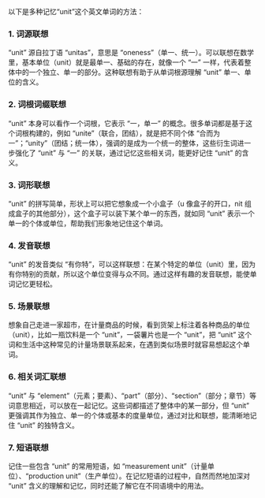 以下是多种记忆“unit”这个英文单词的方法：

### 1. 词源联想
“unit” 源自拉丁语 “unitas”，意思是 “oneness”（单一、统一）。可以联想在数学里，基本单位（unit）就是最单一、基础的存在，就像一个 “一” 一样，代表着整体中的一个独立、单一的部分。这种联想有助于从单词根源理解 “unit” 单一、单位的含义。

### 2. 词根词缀联想
“unit” 本身可以看作一个词根，它表示 “一，单一” 的概念。很多单词都是基于这个词根构建的，例如 “unite”（联合，团结），就是把不同个体 “合而为一”；“unity”（团结；统一体），强调的是成为一个统一的整体，这些衍生词进一步强化了 “unit” 与 “一” 的关联，通过记忆这些相关词，能更好记住 “unit” 的含义。

### 3. 词形联想
“unit” 的拼写简单，形状上可以把它想象成一个小盒子（u 像盒子的开口，nit 组成盒子的其他部分），这个盒子可以装下某个单一的东西，就如同 “unit” 表示一个单一的个体或单位，帮助我们形象地记住这个单词。

### 4. 发音联想
“unit” 的发音类似 “有你特”，可以这样联想：在某个特定的单位（unit）里，因为有你特别的贡献，所以这个单位变得与众不同。通过这样有趣的发音联想，能使单词记忆更轻松。

### 5. 场景联想
想象自己走进一家超市，在计量商品的时候，看到货架上标注着各种商品的单位（unit），比如一瓶饮料是一个 “unit”，一袋薯片也是一个 “unit”，把 “unit” 这个词和生活中这种常见的计量场景联系起来，在遇到类似场景时就容易想起这个单词。

### 6. 相关词汇联想
“unit” 与 “element”（元素；要素）、“part”（部分）、“section”（部分；章节）等词意思相近，可以放在一起记忆。这些词都描述了整体中的某一部分，但 “unit” 更强调其作为独立、单一的个体或基本的度量单位，通过对比和联想，能清晰地记住 “unit” 的独特含义。

### 7. 短语联想
记住一些包含 “unit” 的常用短语，如 “measurement unit”（计量单位）、“production unit”（生产单位）。在记忆短语的过程中，自然而然地加深对 “unit” 含义的理解和记忆，同时还能了解它在不同语境中的用法。 